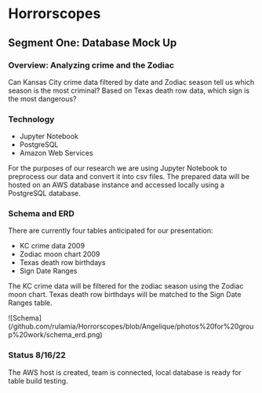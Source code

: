 # Horrorscopes
## Segment One: Database Mock Up
### Overview: Analyzing crime and the Zodiac
Can Kansas City crime data filtered by date and Zodiac season tell us which season is the most criminal?
Based on Texas death row data, which sign is the most dangerous?

### Technology
 - Jupyter Notebook
 - PostgreSQL
 - Amazon Web Services

For the purposes of our research we are using Jupyter Notebook to preprocess our data and convert it into csv files. The prepared data will be hosted on an AWS database 
instance and accessed locally using a PostgreSQL database.

### Schema and ERD
There are currently four tables anticipated for our presentation: 
 - KC crime data 2009
 - Zodiac moon chart 2009
 - Texas death row birthdays
 - Sign Date Ranges
 
 The KC crime data will be filtered for the zodiac season using the Zodiac moon chart. Texas death row birthdays will be matched to the Sign Date Ranges table.
 
 ![Schema] (/github.com/rulamia/Horrorscopes/blob/Angelique/photos%20for%20group%20work/schema_erd.png)
 
 ### Status 8/16/22
 The AWS host is created, team is connected, local database is ready for table build testing.

